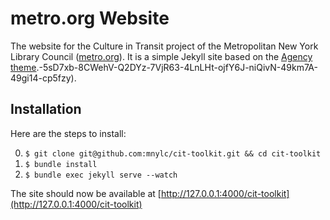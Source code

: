 # metro.org Website

The website for the Culture in Transit project of the Metropolitan New York Library Council ([metro.org](http://metro.org)). It is a simple Jekyll site based on the [Agency theme](https://github.com/y7kim/agency-jekyll-theme).-5sD7xb-8CWehV-Q2DYz-7VjR63-4LnLHt-ojfY6J-niQivN-49km7A-49gi14-cp5fzy).

## Installation

Here are the steps to install:

0. `$ git clone git@github.com:mnylc/cit-toolkit.git && cd cit-toolkit`
0. `$ bundle install`
0. `$ bundle exec jekyll serve --watch`

The site should now be available at [http://127.0.0.1:4000/cit-toolkit](http://127.0.0.1:4000/cit-toolkit)
